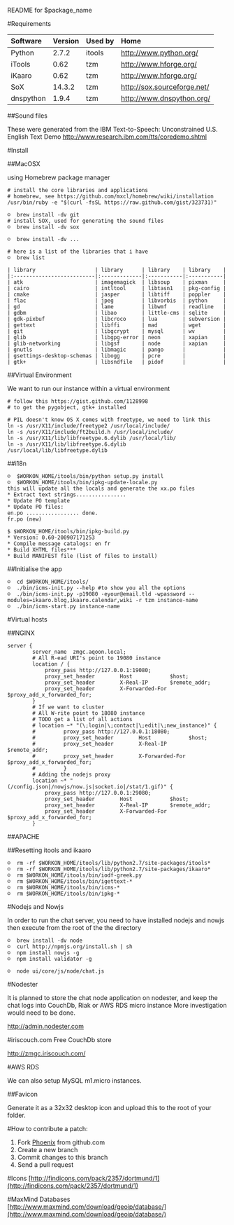 README for $package_name

#Requirements

| Software  | Version | Used by | Home                        |
|:----------|:--------|:--------|:----------------------------|
| Python    | 2.7.2   | itools  | http://www.python.org/      |
| iTools    | 0.62    | tzm     | http://www.hforge.org/      |
| iKaaro    | 0.62    | tzm     | http://www.hforge.org/      |
| SoX       | 14.3.2  | tzm     | http://sox.sourceforge.net/ |
| dnspython | 1.9.4   | tzm     | http://www.dnspython.org/   |


##Sound files

These were generated from the IBM Text-to-Speech: Unconstrained U.S. English Text Demo http://www.research.ibm.com/tts/coredemo.shtml

#Install

##MacOSX

using Homebrew package manager

	# install the core libraries and applications
	# homebrew, see https://github.com/mxcl/homebrew/wiki/installation
	/usr/bin/ruby -e "$(curl -fsSL https://raw.github.com/gist/323731)"
	
	☺  brew install -dv git
	# install SOX, used for generating the sound files
	☺  brew install -dv sox
	
	☺  brew install -dv ...
	
	# here is a list of the libraries that i have
	☺  brew list
                                               
	| library                   | library      | library    | library    |
	|:--------------------------|:-------------|:-----------|:-----------|
	| atk                       | imagemagick  | libsoup    | pixman     |
	| cairo                     | intltool     | libtasn1   | pkg-config |
	| cmake                     | jasper       | libtiff    | poppler    |
	| flac                      | jpeg         | libvorbis  | python     |
	| gd                        | lame         | libwmf     | readline   |
	| gdbm                      | libao        | little-cms | sqlite     |
	| gdk-pixbuf                | libcroco     | lua        | subversion |
	| gettext                   | libffi       | mad        | wget       |
	| git                       | libgcrypt    | mysql      | wv         |
	| glib                      | libgpg-error | neon       | xapian     |
	| glib-networking           | libgsf       | node       | xapian     |
	| gnutls                    | libmagic     | pango      |            |
	| gsettings-desktop-schemas | libogg       | pcre       |            |
	| gtk+                      | libsndfile   | pidof      |            |

##Virtual Environment

We want to run our instance within a virtual environment
	
	# follow this https://gist.github.com/1128998
	# to get the pygobject, gtk+ installed
	
	# PIL doesn't know OS X comes with freetype, we need to link this
	ln -s /usr/X11/include/freetype2 /usr/local/include/ 
	ln -s /usr/X11/include/ft2build.h /usr/local/include/ 
	ln -s /usr/X11/lib/libfreetype.6.dylib /usr/local/lib/ 
	ln -s /usr/X11/lib/libfreetype.6.dylib /usr/local/lib/libfreetype.dylib

##i18n

	☺  $WORKON_HOME/itools/bin/python setup.py install
	☺  $WORKON_HOME/itools/bin/ipkg-update-locale.py
	this will update all the locals and generate the xx.po files
	* Extract text strings................
	* Update PO template 
	* Update PO files:
	en.po ................. done.
	fr.po (new)

	$ $WORKON_HOME/itools/bin/ipkg-build.py
	* Version: 0.60-200907171253
	* Compile message catalogs: en fr
	* Build XHTML files***
	* Build MANIFEST file (list of files to install)

##Initialise the app

	☺  cd $WORKON_HOME/itools/
	☺  ./bin/icms-init.py --help #to show you all the options
	☺  ./bin/icms-init.py -p19080 -eyour@email.tld -wpassword --modules=ikaaro.blog,ikaaro.calendar,wiki -r tzm instance-name
	☺  ./bin/icms-start.py instance-name

#Virtual hosts

##NGINX

    server {
            server_name  zmgc.aqoon.local;
            # All R-ead URI's point to 19080 instance
            location / {
				proxy_pass http://127.0.0.1:19080;
				proxy_set_header        Host            $host;
				proxy_set_header        X-Real-IP       $remote_addr;
				proxy_set_header        X-Forwarded-For $proxy_add_x_forwarded_for;
			}
			# If we want to cluster
            # All W-rite point to 18080 instance
            # TODO get a list of all actions
            # location ~* "(\;login|\;contact|\;edit|\;new_instance)" {
            #         proxy_pass http://127.0.0.1:18080;
            #         proxy_set_header        Host            $host;
            #         proxy_set_header        X-Real-IP       $remote_addr;
            #         proxy_set_header        X-Forwarded-For $proxy_add_x_forwarded_for;
            #         }
			# Adding the nodejs proxy
			location ~* "(/config.json|/nowjs/now.js|socket.io|/stat/1.gif)" {
				proxy_pass http://127.0.0.1:29080;
				proxy_set_header        Host            $host;
				proxy_set_header        X-Real-IP       $remote_addr;
				proxy_set_header        X-Forwarded-For $proxy_add_x_forwarded_for;
			}

##APACHE

##Resetting itools and ikaaro

	☺  rm -rf $WORKON_HOME/itools/lib/python2.7/site-packages/itools*
	☺  rm -rf $WORKON_HOME/itools/lib/python2.7/site-packages/ikaaro*
	☺  rm $WORKON_HOME/itools/bin/iodf-greek.py 
	☺  rm $WORKON_HOME/itools/bin/igettext-*
	☺  rm $WORKON_HOME/itools/bin/icms-*
	☺  rm $WORKON_HOME/itools/bin/ipkg-*

#Nodejs and Nowjs

In order to run the chat server, you need to have installed nodejs and nowjs
then execute from the root of the the directory

	☺  brew install -dv node
	☺  curl http://npmjs.org/install.sh | sh
	☺  npm install nowjs -g
	☺  npm install validator -g

	☺  node ui/core/js/node/chat.js

#Nodester

It is planned to store the chat node application on nodester, and keep the chat logs into CouchDb, Riak or AWS RDS micro instance
More investigation would need to be done.

http://admin.nodester.com

#iriscouch.com
Free CouchDb store

http://zmgc.iriscouch.com/

#AWS RDS

We can also setup MySQL m1.micro instances.

##Favicon

Generate it as a 32x32 desktop icon and upload this to the root of your folder.

#How to contribute a patch:

1. Fork [Phoenix](https://github.com/nkhine/phoenix) from github.com
2. Create a new branch
3. Commit changes to this branch
4. Send a pull request

#Icons
[http://findicons.com/pack/2357/dortmund/1](http://findicons.com/pack/2357/dortmund/1)

#MaxMind Databases
[http://www.maxmind.com/download/geoip/database/](http://www.maxmind.com/download/geoip/database/)